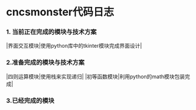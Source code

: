 # cncsmonster代码日志

### 1. 当前正在完成的模块与技术方案

|界面交互模块|使用python库中的tkinter模块完成界面设计|

### 2.准备完成的模块与技术方案

|四则运算模块|使用栈来实现递归|
|初等函数模块|利用python的math模块包装完成|

### 3.已经完成的模块